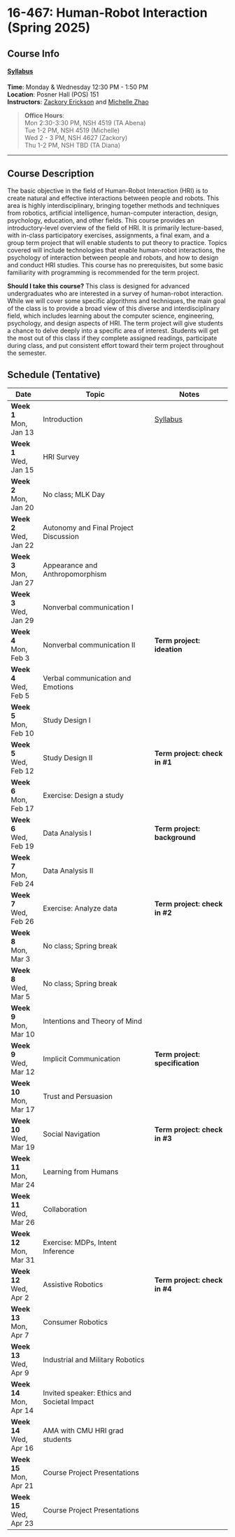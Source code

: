 # 16-467: Human-Robot Interaction (Spring 2025)

## Course Info

#### [Syllabus](https://docs.google.com/document/d/1m3BwEHdwdqFT9TvNd3BwAA_2jcxd9_FfcjKdoe0IrGk/edit?usp=sharing)  

**Time**: Monday & Wednesday 12:30 PM - 1:50 PM  
**Location**: Posner Hall (POS) 151  
**Instructors**: [Zackory Erickson](https://zackory.com) and [Michelle Zhao](https://mzhao98.github.io)  
> **Office Hours**:  
Mon 2:30-3:30 PM, NSH 4519 (TA Abena)  
Tue 1-2 PM, NSH 4519 (Michelle)  
Wed 2 - 3 PM, NSH 4627 (Zackory)  
Thu 1-2 PM, NSH TBD (TA Diana)  

---

## Course Description

The basic objective in the field of Human-Robot Interaction (HRI) is to create natural and effective interactions between people and robots. This area is highly interdisciplinary, bringing together methods and techniques from robotics, artificial intelligence, human-computer interaction, design, psychology, education, and other fields. This course provides an introductory-level overview of the field of HRI. It is primarily lecture-based, with in-class participatory exercises, assignments, a final exam, and a group term project that will enable students to put theory to practice. Topics covered will include technologies that enable human-robot interactions, the psychology of interaction between people and robots, and how to design and conduct HRI studies. This course has no prerequisites, but some basic familiarity with programming is recommended for the term project.

**Should I take this course?** This class is designed for advanced undergraduates who are interested in a survey of human-robot interaction. While we will cover some specific algorithms and techniques, the main goal of the class is to provide a broad view of this diverse and interdisciplinary field, which includes learning about the computer science, engineering, psychology, and design aspects of HRI. The term project will give students a chance to delve deeply into a specific area of interest. Students will get the most out of this class if they complete assigned readings, participate during class, and put consistent effort toward their term project throughout the semester.

## Schedule (Tentative)

| Date | Topic | Notes |
|---|---|---|
| **Week 1** <br> Mon, <br> Jan 13 | Introduction | [Syllabus](https://docs.google.com/document/d/1m3BwEHdwdqFT9TvNd3BwAA_2jcxd9_FfcjKdoe0IrGk/edit?usp=sharing) |
| **Week 1** <br> Wed, <br> Jan 15 | HRI Survey |  |
| **Week 2** <br> Mon, <br> Jan 20 | No class; MLK Day |   |
| **Week 2** <br> Wed, <br> Jan 22 | Autonomy and Final Project Discussion |  |
| **Week 3** <br> Mon, <br> Jan 27 | Appearance and Anthropomorphism |  |
| **Week 3** <br> Wed, <br> Jan 29 | Nonverbal communication I |  |
| **Week 4** <br> Mon, <br> Feb 3 | Nonverbal communication II | **Term project: ideation** |
| **Week 4** <br> Wed, <br> Feb 5 | Verbal communication and Emotions |  |
| **Week 5** <br> Mon, <br> Feb 10 | Study Design I |  |
| **Week 5** <br> Wed, <br> Feb 12 | Study Design II | **Term project: check in \#1** |
| **Week 6** <br> Mon, <br> Feb 17 | Exercise: Design a study |  |
| **Week 6** <br> Wed, <br> Feb 19 | Data Analysis I | **Term project: background** |
| **Week 7** <br> Mon, <br> Feb 24 | Data Analysis II |  |
| **Week 7** <br> Wed, <br> Feb 26 | Exercise: Analyze data | **Term project: check in \#2** |
| **Week 8** <br> Mon, <br> Mar 3 | No class; Spring break |   |
| **Week 8** <br> Wed, <br> Mar 5 | No class; Spring break |   |
| **Week 9** <br> Mon, <br> Mar 10 | Intentions and Theory of Mind |   |
| **Week 9** <br> Wed, <br> Mar 12 | Implicit Communication | **Term project: specification** |
| **Week 10** <br> Mon, <br> Mar 17 | Trust and Persuasion |   |
| **Week 10** <br> Wed, <br> Mar 19 | Social Navigation | **Term project: check in \#3** |
| **Week 11** <br> Mon, <br> Mar 24 | Learning from Humans |   |
| **Week 11** <br> Wed, <br> Mar 26 | Collaboration |  |
| **Week 12** <br> Mon, <br> Mar 31 | Exercise: MDPs, Intent Inference |   |
| **Week 12** <br> Wed, <br> Apr 2 | Assistive Robotics | **Term project: check in \#4** |
| **Week 13** <br> Mon, <br> Apr 7 | Consumer Robotics |   |
| **Week 13** <br> Wed, <br> Apr 9 | Industrial and Military Robotics |  |
| **Week 14** <br> Mon, <br> Apr 14 | Invited speaker: Ethics and Societal Impact |  |
| **Week 14** <br> Wed, <br> Apr 16 | AMA with CMU HRI grad students |  |
| **Week 15** <br> Mon, <br> Apr 21 | Course Project Presentations |  |
| **Week 15** <br> Wed, <br> Apr 23 | Course Project Presentations |  |


